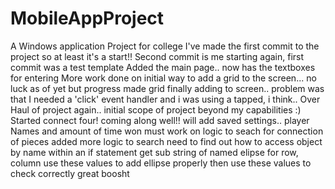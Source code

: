 # MobileAppProject
A Windows application Project for college
I've made the first commit to the project so at least it's a start!!
Second commit is me starting again, first commit was a test template
Added the main page.. now has the textboxes for entering
More work done on initial way to add a grid to the screen... no luck as of yet but progress made
grid finally adding to screen.. problem was that I needed a 'click' event handler and i was using a tapped, i think..
Over Haul of project again.. initial scope of project beyond my capabilities :)
Started connect four! coming along well!!
will add saved settings.. player Names and amount of time won
must work on logic to seach for connection of pieces
added more logic to search
need to find out how to access object by name within an if statement
get sub string of named elipse for row, column
use these values to add ellipse properly
then use these values to check correctly
great boosht
